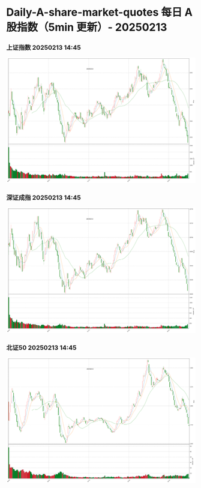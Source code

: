 
# Daily-A-share-market-quotes 每日 A 股指数（5min 更新）- 20250213

### 上证指数 20250213 14:45
![](./fig/2025/2/20250213-sh000001.png)

### 深证成指 20250213 14:45
![](./fig/2025/2/20250213-sz399001.png)

### 北证50 20250213 14:45
![](./fig/2025/2/20250213-bj899050.png)
